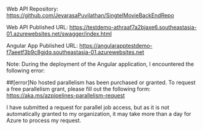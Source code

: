 
Web API Repository: https://github.com/JeyarasaPuvilathan/SingtelMovieBackEndRepo

Web API Published URL: https://testdemo-athraaf7a2bjaxe6.southeastasia-01.azurewebsites.net/swagger/index.html


Angular App Published URL: https://angularapptestdemo-f7aeetf3b9c8gjdq.southeastasia-01.azurewebsites.net

Note: During the deployment of the Angular application, I encountered the following error:

##[error]No hosted parallelism has been purchased or granted. To request a free parallelism grant, please fill out the following form: https://aka.ms/azpipelines-parallelism-request

I have submitted a request for parallel job access, but as it is not automatically granted to my organization, it may take more than a day for Azure to process my request.

